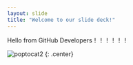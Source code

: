 ```yaml
---
layout: slide
title: "Welcome to our slide deck!"
---
```


Hello from GitHub Developers！！！！！！

![poptocat2](https://octodex.github.com/images/poptocat_v2.png)
{: .center}
